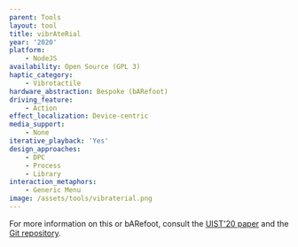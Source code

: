```yaml
---
parent: Tools
layout: tool
title: vibrAteRial
year: '2020'
platform:
    - NodeJS
availability: Open Source (GPL 3)
haptic_category:
    - Vibrotactile
hardware_abstraction: Bespoke (bARefoot)
driving_feature:
    - Action
effect_localization: Device-centric
media_support:
    - None
iterative_playback: 'Yes'
design_approaches:
    - DPC
    - Process
    - Library
interaction_metaphors:
    - Generic Menu
image: /assets/tools/vibraterial.png
---
```

For more information on this or bARefoot, consult the [UIST'20 paper](https://doi.org/10.1145/3379337.3415828)
and the [Git repository](https://gitlab.cs.uni-saarland.de/fruchard/hapticexperiencegenerator).
